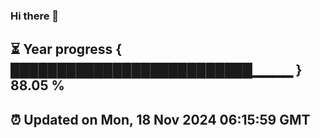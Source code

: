 ### Hi there 👋
⏳ Year progress { ██████████████████████████▁▁▁▁ } 88.05 %
---
⏰ Updated on Mon, 18 Nov 2024 06:15:59 GMT
---
